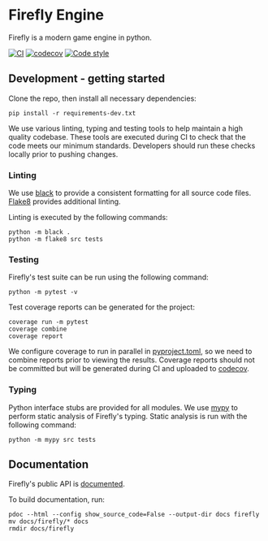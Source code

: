 # Firefly Engine

Firefly is a modern game engine in python.

[![CI](https://github.com/ambye85/firefly/workflows/CI/badge.svg?branch=master)]()
[![codecov](https://codecov.io/gh/ambye85/firefly/branch/master/graph/badge.svg)](https://codecov.io/gh/ambye85/firefly)
[![Code style](https://img.shields.io/badge/code%20style-black-000000.svg)](https://github.com/psf/black)

## Development - getting started

Clone the repo, then install all necessary dependencies:

```shell script
pip install -r requirements-dev.txt
```

We use various linting, typing and testing tools to help maintain a high quality codebase.
These tools are executed during CI to check that the code meets our minimum standards.
Developers should run these checks locally prior to pushing changes.

### Linting

We use [black](https://github.com/psf/black) to provide a consistent formatting for all source code files.
[Flake8](https://gitlab.com/pycqa/flake8) provides additional linting.

Linting is executed by the following commands:

```shell script
python -m black .
python -m flake8 src tests
```

### Testing

Firefly's test suite can be run using the following command:

```shell script
python -m pytest -v
```

Test coverage reports can be generated for the project:

```shell script
coverage run -m pytest
coverage combine
coverage report
```

We configure coverage to run in parallel in [pyproject.toml](pyproject.toml), so we need to combine reports prior to viewing the results.
Coverage reports should not be committed but will be generated during CI and uploaded to [codecov](https://codecov.io/gh/ambye85/firefly).

### Typing

Python interface stubs are provided for all modules.
We use [mypy](https://github.com/python/mypy) to perform static analysis of Firefly's typing.
Static analysis is run with the following command:

```shell script
python -m mypy src tests
```

## Documentation

Firefly's public API is [documented](https://ambye85.github.io/firefly/index.html).

To build documentation, run:

```shell script
pdoc --html --config show_source_code=False --output-dir docs firefly
mv docs/firefly/* docs
rmdir docs/firefly
```
